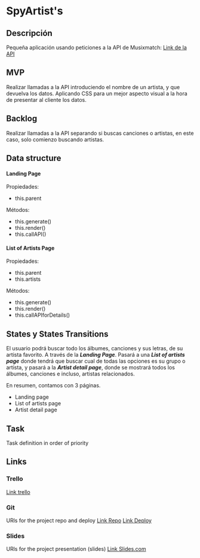 # SpyArtist's

## Descripción
Pequeña aplicación usando peticiones a la API de Musixmatch: [Link de la API](developer.musixmatch.com)

## MVP 
Realizar llamadas a la API introduciendo el nombre de un artista, y que devuelva los datos. Aplicando CSS para un mejor aspecto visual a la hora de presentar al cliente los datos.


## Backlog
Realizar llamadas a la API separando si buscas canciones o artistas, en este caso, solo comienzo buscando artistas.

## Data structure

#### Landing Page
Propiedades:
- this.parent

Métodos:
- this.generate()
- this.render()
- this.callAPI()

#### List of Artists Page
Propiedades:
- this.parent
- this.artists

Métodos:
- this.generate()
- this.render()
- this.callAPIforDetails()

## States y States Transitions
El usuario podrá buscar todo los álbumes, canciones y sus letras, de su artista favorito. A través de la ***Landing Page***. Pasará a una ***List of artists page*** donde tendrá que buscar cual de todas las opciones es su grupo o artista, y pasará a la ***Artist detail page***, donde se mostrará todos los álbumes, canciones e incluso, artistas relacionados.

En resumen, contamos con 3 páginas.
- Landing page
- List of artists page
- Artist detail page

## Task
Task definition in order of priority


## Links


### Trello
[Link trello](https://trello.com/b/pOE3ubyv/spyartists)


### Git
URls for the project repo and deploy
[Link Repo](https://github.com/prrrcl/SpyArtists)
[Link Deploy](https://prrrcl.github.io/SpyArtists/)


### Slides
URls for the project presentation (slides)
[Link Slides.com](http://slides.com)